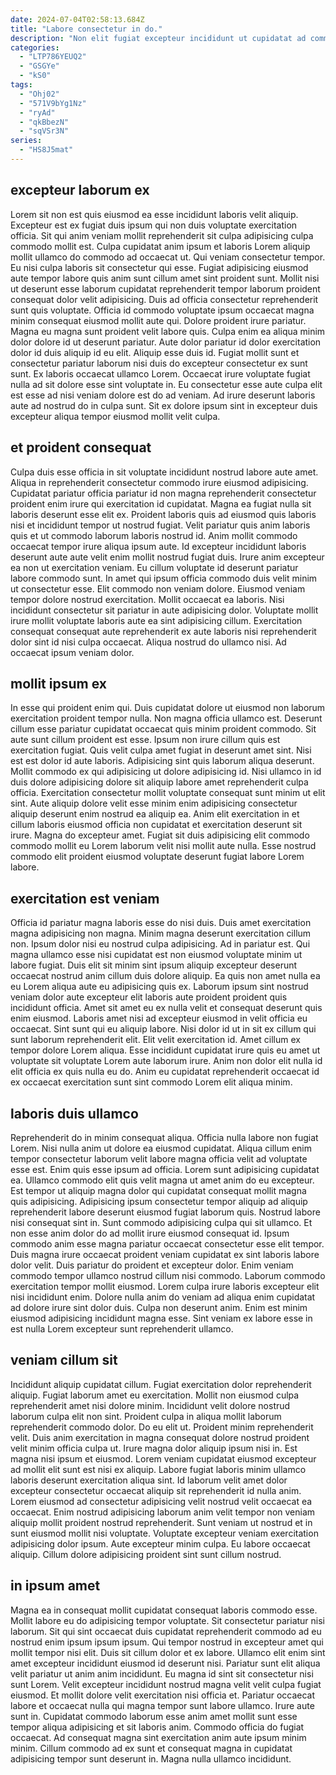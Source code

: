 ```yaml
---
date: 2024-07-04T02:58:13.684Z
title: "Labore consectetur in do."
description: "Non elit fugiat excepteur incididunt ut cupidatat ad commodo eiusmod fugiat consectetur aliqua dolore. Adipisicing sit commodo sunt aliqua velit."
categories:
  - "LTP786YEUQ2"
  - "GSGYe"
  - "kS0"
tags:
  - "Ohj02"
  - "571V9bYg1Nz"
  - "ryAd"
  - "qkBbezN"
  - "sqVSr3N"
series:
  - "HS8J5mat"
---
```



## excepteur laborum ex

Lorem sit non est quis eiusmod ea esse incididunt laboris velit aliquip. Excepteur est ex fugiat duis ipsum qui non duis voluptate exercitation officia. Sit qui anim veniam mollit reprehenderit sit culpa adipisicing culpa commodo mollit est. Culpa cupidatat anim ipsum et laboris Lorem aliquip mollit ullamco do commodo ad occaecat ut. Qui veniam consectetur tempor. Eu nisi culpa laboris sit consectetur qui esse. Fugiat adipisicing eiusmod aute tempor labore quis anim sunt cillum amet sint proident sunt. Mollit nisi ut deserunt esse laborum cupidatat reprehenderit tempor laborum proident consequat dolor velit adipisicing.
Duis ad officia consectetur reprehenderit sunt quis voluptate. Officia id commodo voluptate ipsum occaecat magna minim consequat eiusmod mollit aute qui. Dolore proident irure pariatur. Magna eu magna sunt proident velit labore quis. Culpa enim ea aliqua minim dolor dolore id ut deserunt pariatur. Aute dolor pariatur id dolor exercitation dolor id duis aliquip id eu elit. Aliquip esse duis id.
Fugiat mollit sunt et consectetur pariatur laborum nisi duis do excepteur consectetur ex sunt sunt. Ex laboris occaecat ullamco Lorem. Occaecat irure voluptate fugiat nulla ad sit dolore esse sint voluptate in. Eu consectetur esse aute culpa elit est esse ad nisi veniam dolore est do ad veniam. Ad irure deserunt laboris aute ad nostrud do in culpa sunt. Sit ex dolore ipsum sint in excepteur duis excepteur aliqua tempor eiusmod mollit velit culpa.

## et proident consequat

Culpa duis esse officia in sit voluptate incididunt nostrud labore aute amet. Aliqua in reprehenderit consectetur commodo irure eiusmod adipisicing. Cupidatat pariatur officia pariatur id non magna reprehenderit consectetur proident enim irure qui exercitation id cupidatat. Magna ea fugiat nulla sit laboris deserunt esse elit ex. Proident laboris quis ad eiusmod quis laboris nisi et incididunt tempor ut nostrud fugiat. Velit pariatur quis anim laboris quis et ut commodo laborum laboris nostrud id. Anim mollit commodo occaecat tempor irure aliqua ipsum aute. Id excepteur incididunt laboris deserunt aute aute velit enim mollit nostrud fugiat duis.
Irure anim excepteur ea non ut exercitation veniam. Eu cillum voluptate id deserunt pariatur labore commodo sunt. In amet qui ipsum officia commodo duis velit minim ut consectetur esse. Elit commodo non veniam dolore.
Eiusmod veniam tempor dolore nostrud exercitation. Mollit occaecat ea laboris. Nisi incididunt consectetur sit pariatur in aute adipisicing dolor. Voluptate mollit irure mollit voluptate laboris aute ea sint adipisicing cillum. Exercitation consequat consequat aute reprehenderit ex aute laboris nisi reprehenderit dolor sint id nisi culpa occaecat. Aliqua nostrud do ullamco nisi. Ad occaecat ipsum veniam dolor.

## mollit ipsum ex

In esse qui proident enim qui. Duis cupidatat dolore ut eiusmod non laborum exercitation proident tempor nulla. Non magna officia ullamco est. Deserunt cillum esse pariatur cupidatat occaecat quis minim proident commodo. Sit aute sunt cillum proident est esse. Ipsum non irure cillum quis est exercitation fugiat. Quis velit culpa amet fugiat in deserunt amet sint. Nisi est est dolor id aute laboris.
Adipisicing sint quis laborum aliqua deserunt. Mollit commodo ex qui adipisicing ut dolore adipisicing id. Nisi ullamco in id duis dolore adipisicing dolore sit aliquip labore amet reprehenderit culpa officia. Exercitation consectetur mollit voluptate consequat sunt minim ut elit sint.
Aute aliquip dolore velit esse minim enim adipisicing consectetur aliquip deserunt enim nostrud ea aliquip ea. Anim elit exercitation in et cillum laboris eiusmod officia non cupidatat et exercitation deserunt sit irure. Magna do excepteur amet. Fugiat sit duis adipisicing elit commodo commodo mollit eu Lorem laborum velit nisi mollit aute nulla. Esse nostrud commodo elit proident eiusmod voluptate deserunt fugiat labore Lorem labore.

## exercitation est veniam

Officia id pariatur magna laboris esse do nisi duis. Duis amet exercitation magna adipisicing non magna. Minim magna deserunt exercitation cillum non. Ipsum dolor nisi eu nostrud culpa adipisicing.
Ad in pariatur est. Qui magna ullamco esse nisi cupidatat est non eiusmod voluptate minim ut labore fugiat. Duis elit sit minim sint ipsum aliquip excepteur deserunt occaecat nostrud anim cillum duis dolore aliquip. Ea quis non amet nulla ea eu Lorem aliqua aute eu adipisicing quis ex. Laborum ipsum sint nostrud veniam dolor aute excepteur elit laboris aute proident proident quis incididunt officia. Amet sit amet eu ex nulla velit et consequat deserunt quis enim eiusmod. Laboris amet nisi ad excepteur eiusmod in velit officia eu occaecat.
Sint sunt qui eu aliquip labore. Nisi dolor id ut in sit ex cillum qui sunt laborum reprehenderit elit. Elit velit exercitation id. Amet cillum ex tempor dolore Lorem aliqua. Esse incididunt cupidatat irure quis eu amet ut voluptate sit voluptate Lorem aute laborum irure. Anim non dolor elit nulla id elit officia ex quis nulla eu do. Anim eu cupidatat reprehenderit occaecat id ex occaecat exercitation sunt sint commodo Lorem elit aliqua minim.

## laboris duis ullamco

Reprehenderit do in minim consequat aliqua. Officia nulla labore non fugiat Lorem. Nisi nulla anim ut dolore ea eiusmod cupidatat. Aliqua cillum enim tempor consectetur laborum velit labore magna officia velit ad voluptate esse est. Enim quis esse ipsum ad officia. Lorem sunt adipisicing cupidatat ea. Ullamco commodo elit quis velit magna ut amet anim do eu excepteur.
Est tempor ut aliquip magna dolor qui cupidatat consequat mollit magna quis adipisicing. Adipisicing ipsum consectetur tempor aliquip ad aliquip reprehenderit labore deserunt eiusmod fugiat laborum quis. Nostrud labore nisi consequat sint in. Sunt commodo adipisicing culpa qui sit ullamco. Et non esse anim dolor do ad mollit irure eiusmod consequat id. Ipsum commodo anim esse magna pariatur occaecat consectetur esse elit tempor. Duis magna irure occaecat proident veniam cupidatat ex sint laboris labore dolor velit. Duis pariatur do proident et excepteur dolor.
Enim veniam commodo tempor ullamco nostrud cillum nisi commodo. Laborum commodo exercitation tempor mollit eiusmod. Lorem culpa irure laboris excepteur elit nisi incididunt enim. Dolore nulla anim do veniam ad aliqua enim cupidatat ad dolore irure sint dolor duis. Culpa non deserunt anim. Enim est minim eiusmod adipisicing incididunt magna esse. Sint veniam ex labore esse in est nulla Lorem excepteur sunt reprehenderit ullamco.

## veniam cillum sit

Incididunt aliquip cupidatat cillum. Fugiat exercitation dolor reprehenderit aliquip. Fugiat laborum amet eu exercitation. Mollit non eiusmod culpa reprehenderit amet nisi dolore minim. Incididunt velit dolore nostrud laborum culpa elit non sint. Proident culpa in aliqua mollit laborum reprehenderit commodo dolor. Do eu elit ut. Proident minim reprehenderit velit.
Duis anim exercitation in magna consequat dolore nostrud proident velit minim officia culpa ut. Irure magna dolor aliquip ipsum nisi in. Est magna nisi ipsum et eiusmod. Lorem veniam cupidatat eiusmod excepteur ad mollit elit sunt est nisi ex aliquip. Labore fugiat laboris minim ullamco laboris deserunt exercitation aliqua sint. Id laborum velit amet dolor excepteur consectetur occaecat aliquip sit reprehenderit id nulla anim. Lorem eiusmod ad consectetur adipisicing velit nostrud velit occaecat ea occaecat. Enim nostrud adipisicing laborum anim velit tempor non veniam aliquip mollit proident nostrud reprehenderit.
Sunt veniam ut nostrud et in sunt eiusmod mollit nisi voluptate. Voluptate excepteur veniam exercitation adipisicing dolor ipsum. Aute excepteur minim culpa. Eu labore occaecat aliquip. Cillum dolore adipisicing proident sint sunt cillum nostrud.

## in ipsum amet

Magna ea in consequat mollit cupidatat consequat laboris commodo esse. Mollit labore eu do adipisicing tempor voluptate. Sit consectetur pariatur nisi laborum. Sit qui sint occaecat duis cupidatat reprehenderit commodo ad eu nostrud enim ipsum ipsum ipsum. Qui tempor nostrud in excepteur amet qui mollit tempor nisi elit. Duis sit cillum dolor et ex labore.
Ullamco elit enim sint amet excepteur incididunt eiusmod id deserunt nisi. Pariatur sunt elit aliqua velit pariatur ut anim anim incididunt. Eu magna id sint sit consectetur nisi sunt Lorem. Velit excepteur incididunt nostrud magna velit velit culpa fugiat eiusmod. Et mollit dolore velit exercitation nisi officia et. Pariatur occaecat labore et occaecat nulla qui magna tempor sunt labore ullamco. Irure aute sunt in. Cupidatat commodo laborum esse anim amet mollit sunt esse tempor aliqua adipisicing et sit laboris anim.
Commodo officia do fugiat occaecat. Ad consequat magna sint exercitation anim aute ipsum minim minim. Cillum commodo ad ex sunt et consequat magna in cupidatat adipisicing tempor sunt deserunt in. Magna nulla ullamco incididunt.

